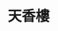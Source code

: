 ---
title: "天香樓"
description: "天香樓"
layout: shop
keywords:
  - 美食競賽
  - 台灣美食
  - 美食精選
datePublished: "2025-06-30"
dateModified: "2025-07-07"
city: "台北市"
district: "中山區"
address: "台北市中山區民權東路二段41號B1"
phone: "0225971234"
geo: "25.062885061149295, 121.52999084573858"
google_map: "https://maps.app.goo.gl/7s39NQC9oKE45Dij8"
footinder: "https://footinder.com.tw/%E5%8F%B0%E5%8C%97%E5%B8%82%E4%B8%AD%E5%B1%B1%E5%8D%80/13051/"
official: "https://taipei.landishotelsresorts.com/chinese-trad/dining-list.php"
award:
  - name: "500盤"
    year: "2024"
    entries:
      - dishes:
          - "龍井蝦仁"
          - "天香東坡佐三御品"

---